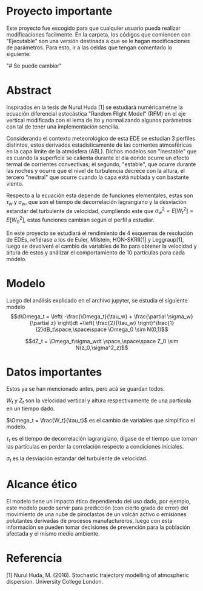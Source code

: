 # Proyecto importante

Este proyecto fue escogido para que cualquier usuario pueda realizar modificaciones facilmente. En la carpeta, los códigos que comiencen con "Ejecutable" son una versión destinada a que se le hagan modificaciones de parámetros. Para esto, ir a las celdas que tengan comentado lo siguiente:

"# Se puede cambiar"

# Abstract

Inspirados en la tesis de Nurul Huda [1] se estudiará numéricametne la ecuación diferencial estocástica "Random Flight Model" (RFM) en el eje vertical modificada con el lema de Ito y normalizando algunos parámetros con tal de tener una implementación sencilla.

Considerando el contexto meteorológico de esta EDE se estudian 3 perfiles distintos, estos derivados estadísticamente de las corrientes atmosféricas en la capa límite de la atmósfera (ABL). Dichos modelos son "inestable" que es cuando la superficie se calienta durante el día donde ocurre un efecto termal de corrientes convectivas; el segundo, "estable", que ocurre durante las noches y ocurre que el nivel de turbulencia decrece con la altura, el tercero "neutral" que ocurre cuando la capa está nublada y con bastante viento.

Respecto a la ecuación esta depende de funciones elementales, estas son $\tau_w$ y $\sigma_w$, que son el tiempo de decorrelación lagrangiano y la desviación estandar del turbulente de velocidad, cumpliendo este que $\sigma_w ^2 = E[W^2_t] = E[W^2_0]$, estas funciones cambian según el perfil a estudiar.

En este proyecto se estudiará el rendimiento de 4 esquemas de resolución de EDEs, refiérase a los de Euler, Milstein, HON-SKRII[1] y Leggraup[1], luego se devolverá el cambio de variables de Ito para obtener la velocidad y altura de estos y análizar el comportamiento de 10 partículas para cada modelo.

# Modelo
Luego del análisis explicado en el archivo jupyter, se estudia el siguiente modelo
$$d\Omega_t = \left( -\frac{\Omega_t}{\tau_w} + \frac{\partial \sigma_w}{\partial z} \right)dt +\left( \frac{2}{\tau_w} \right)^\frac{1}{2}dB_t\space,\space\space \Omega_0 \sim N(0,1)$$

$$dZ_t = \Omega_t\sigma_wdt \space,\space\space Z_0 \sim N(z_0,\sigma^2_z)$$

# Datos importantes
Estos ya se han mencionado antes, pero acá se guardan todos.

$W_t$ y $Z_t$ son la velocidad vertical y altura respectivamente de una partícula en un tiempo dado.

$\Omega_t = \frac{W_t}{\tau_t}$ es el cambio de variables que simplifica el modelo.

$\tau_t$ es el tiempo de decorrelación lagrangiano, dígase de el tiempo que toman las partículas en perder la correlación respecto a condiciones iniciales.

$\sigma_t$ es la desviación estandar del turbulente de velocidad.


# Alcance ético

El modelo tiene un impacto ético dependiendo del uso dado, por ejemplo, este modelo puede servir para predicción (con cierto grado de error) del movimiento de una nube de piroclastos de un volcán activo o emisiones polutantes derivadas de procesos manufactureros, luego con esta información se pueden tomar decisiones de prevención para la población afectada y el mismo medio ambiente.

# Referencia 

[1] Nurul Huda, M. (2016). Stochastic trajectory modelling of atmospheric dispersion. University College London.
